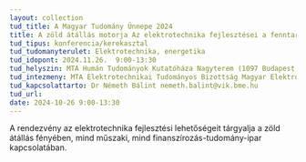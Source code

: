 ```yaml
---
layout: collection
tud_title: A Magyar Tudomány Ünnepe 2024
title: A zöld átállás motorja Az elektrotechnika fejlesztései a fenntartható fejlődéshez
tud_tipus: konferencia/kerekasztal
tud_tudomanyterulet: Elektrotechnika, energetika
tud_idopont: 2024.11.26.  9:00-13:30
tud_helyszin: MTA Humán Tudományok Kutatóháza Nagyterem (1097 Budapest, Tóth Kálmán u. 4.)
tud_intezmeny: MTA Elektrotechnikai Tudományos Bizottság Magyar Elektrotechnika Egyesület, CIGRE Magyar Nemzeti Bizottsága BME VIK VET
tud_kapcsolattarto: Dr Németh Bálint nemeth.balint@vik.bme.hu 
tud_url: 
date: 2024-10-26 9:00-13:30
---
```

A rendezvény az elektrotechnika fejlesztési lehetőségeit tárgyalja a zöld átállás fényében, mind műszaki, mind finanszírozás-tudomány-ipar kapcsolatában. 


